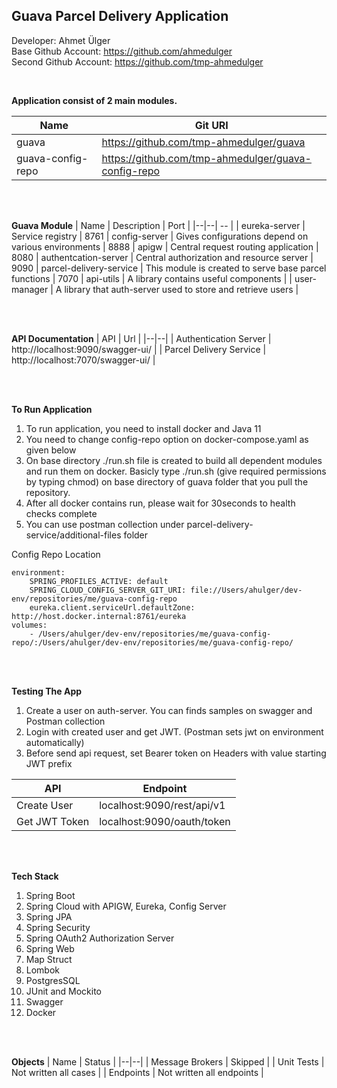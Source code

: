 ## Guava Parcel Delivery Application

Developer: Ahmet Ülger
<br>
Base Github Account: https://github.com/ahmedulger
<br>
Second Github Account: https://github.com/tmp-ahmedulger

<br>

**Application consist of 2 main modules.**

| Name | Git URI | 
|--|--|
| guava | https://github.com/tmp-ahmedulger/guava |
| guava-config-repo | https://github.com/tmp-ahmedulger/guava-config-repo |

<br>
<br>

**Guava Module**
| Name | Description | Port |
|--|--| -- |
| eureka-server | Service registry | 8761
| config-server | Gives configurations depend on various environments | 8888
| apigw | Central request routing application | 8080
| authentcation-server | Central authorization and resource server | 9090
| parcel-delivery-service | This module is created to serve base parcel functions  | 7070
| api-utils | A library contains useful components |
| user-manager | A library that auth-server used to store and retrieve users |



<br>
<br>

**API Documentation**
| API | Url |
|--|--|
| Authentication Server | http://localhost:9090/swagger-ui/ |
| Parcel Delivery Service | http://localhost:7070/swagger-ui/ |


<br>
<br>


**To Run Application**

 1. To run application, you need to install docker and Java 11
 2. You need to change config-repo option on docker-compose.yaml as given below
 3. On base directory ./run.sh file is created to build all dependent modules and run them on docker. Basicly type ./run.sh (give required permissions by typing chmod) on base directory of guava folder that you pull the repository.
 4. After all docker contains run, please wait for 30seconds to health checks complete
 5. You can use postman collection under parcel-delivery-service/additional-files folder


Config Repo Location
    
    environment:
	    SPRING_PROFILES_ACTIVE: default
	    SPRING_CLOUD_CONFIG_SERVER_GIT_URI: file://Users/ahulger/dev-env/repositories/me/guava-config-repo
		eureka.client.serviceUrl.defaultZone: http://host.docker.internal:8761/eureka
	volumes:
		- /Users/ahulger/dev-env/repositories/me/guava-config-repo/:/Users/ahulger/dev-env/repositories/me/guava-config-repo/


<br>
<br>

**Testing The App**

 1. Create a user on auth-server. You can finds samples on swagger and Postman collection
 2. Login with created user and get JWT. (Postman sets jwt on environment automatically)
 3. Before send api request, set Bearer token on Headers with value starting JWT prefix

| API | Endpoint |
|--|--|
| Create User | localhost:9090/rest/api/v1 |
| Get JWT Token | localhost:9090/oauth/token |

<br>
<br>

**Tech Stack**

 1. Spring Boot 
 2. Spring Cloud with APIGW, Eureka, Config Server
 3. Spring JPA
 4. Spring Security
 5. Spring OAuth2 Authorization Server
 6. Spring Web
 7. Map Struct
 8. Lombok
 9. PostgresSQL
 10. JUnit and Mockito
 11. Swagger
 12. Docker


<br>
<br>


**Objects**
| Name | Status |
|--|--|
| Message Brokers | Skipped |
| Unit Tests | Not written all cases |
| Endpoints | Not written all endpoints |

